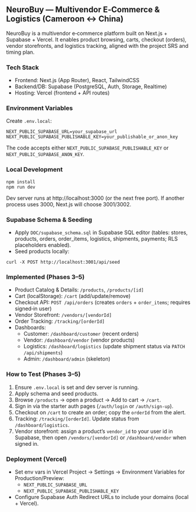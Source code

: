 ## NeuroBuy — Multivendor E‑Commerce & Logistics (Cameroon ↔ China)

NeuroBuy is a multivendor e‑commerce platform built on Next.js + Supabase + Vercel. It enables product browsing, carts, checkout (orders), vendor storefronts, and logistics tracking, aligned with the project SRS and timing plan.

### Tech Stack
- Frontend: Next.js (App Router), React, TailwindCSS
- Backend/DB: Supabase (PostgreSQL, Auth, Storage, Realtime)
- Hosting: Vercel (frontend + API routes)

### Environment Variables
Create `.env.local`:

```
NEXT_PUBLIC_SUPABASE_URL=your_supabase_url
NEXT_PUBLIC_SUPABASE_PUBLISHABLE_KEY=your_publishable_or_anon_key
```

The code accepts either `NEXT_PUBLIC_SUPABASE_PUBLISHABLE_KEY` or `NEXT_PUBLIC_SUPABASE_ANON_KEY`.

### Local Development
```
npm install
npm run dev
```
Dev server runs at http://localhost:3000 (or the next free port). If another process uses 3000, Next.js will choose 3001/3002.

### Supabase Schema & Seeding
- Apply `DOC/supabase_schema.sql` in Supabase SQL editor (tables: stores, products, orders, order_items, logistics, shipments, payments; RLS placeholders enabled).
- Seed products locally:

```
curl -X POST http://localhost:3001/api/seed
```

### Implemented (Phases 3–5)
- Product Catalog & Details: `/products`, `/products/[id]`
- Cart (localStorage): `/cart` (add/update/remove)
- Checkout API: `POST /api/orders` (creates `orders` + `order_items`; requires signed‑in user)
- Vendor Storefront: `/vendors/[vendorId]`
- Order Tracking: `/tracking/[orderId]`
- Dashboards:
  - Customer: `/dashboard/customer` (recent orders)
  - Vendor: `/dashboard/vendor` (vendor products)
  - Logistics: `/dashboard/logistics` (update shipment status via `PATCH /api/shipments`)
  - Admin: `/dashboard/admin` (skeleton)

### How to Test (Phases 3–5)
1) Ensure `.env.local` is set and dev server is running.
2) Apply schema and seed products.
3) Browse `/products` → open a product → Add to cart → `/cart`.
4) Sign in via the starter auth pages (`/auth/login` or `/auth/sign-up`).
5) Checkout on `/cart` to create an order; copy the `orderId` from the alert.
6) Tracking: `/tracking/[orderId]`. Update status from `/dashboard/logistics`.
7) Vendor storefront: assign a product’s `vendor_id` to your user id in Supabase, then open `/vendors/[vendorId]` or `/dashboard/vendor` when signed in.

### Deployment (Vercel)
- Set env vars in Vercel Project → Settings → Environment Variables for Production/Preview:
  - `NEXT_PUBLIC_SUPABASE_URL`
  - `NEXT_PUBLIC_SUPABASE_PUBLISHABLE_KEY`
- Configure Supabase Auth Redirect URLs to include your domains (local + Vercel).
